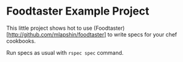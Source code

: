 Foodtaster Example Project
==========

This little project shows hot to use
(Foodtaster)[http://github.com/mlapshin/foodtaster] to write specs for
your chef cookbooks.

Run specs as usual with `rspec spec` command.

